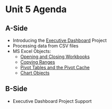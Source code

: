 # Unit 5 Agenda

## A-Side

  + Introducing the [Executive Dashboard](/projects/exec-dashboard/project.md) Project
  + Processing data from CSV files
  + MS Excel Objects:
    + [Opening and Closing Workbooks](/notes/excel-objects/workbooks/notes.md#opening-and-closing-workbooks)
    + [Copying Ranges](/notes/visual-basic/ranges/notes.md#copying-ranges)
    + [Pivot Tables and the Pivot Cache](/notes/excel-objects/pivot-tables/notes.md)
    + [Chart Objects](/notes/excel-objects/chart-objects/notes.md)

## B-Side

  + Executive Dashboard Project Support

